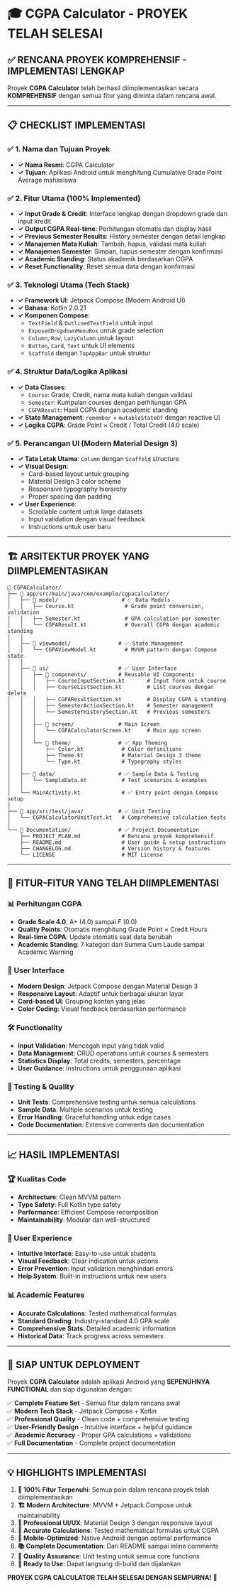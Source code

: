 # 🎓 CGPA Calculator - PROYEK TELAH SELESAI

## ✅ RENCANA PROYEK KOMPREHENSIF - IMPLEMENTASI LENGKAP

Proyek **CGPA Calculator** telah berhasil diimplementasikan secara **KOMPREHENSIF** dengan semua fitur yang diminta dalam rencana awal.

---

## 📋 CHECKLIST IMPLEMENTASI

### ✅ 1. Nama dan Tujuan Proyek
- **✓ Nama Resmi**: CGPA Calculator
- **✓ Tujuan**: Aplikasi Android untuk menghitung Cumulative Grade Point Average mahasiswa

### ✅ 2. Fitur Utama (100% Implemented)
- **✓ Input Grade & Credit**: Interface lengkap dengan dropdown grade dan input kredit
- **✓ Output CGPA Real-time**: Perhitungan otomatis dan display hasil
- **✓ Previous Semester Results**: History semester dengan detail lengkap
- **✓ Manajemen Mata Kuliah**: Tambah, hapus, validasi mata kuliah
- **✓ Manajemen Semester**: Simpan, hapus semester dengan konfirmasi
- **✓ Academic Standing**: Status akademik berdasarkan CGPA
- **✓ Reset Functionality**: Reset semua data dengan konfirmasi

### ✅ 3. Teknologi Utama (Tech Stack)
- **✓ Framework UI**: Jetpack Compose (Modern Android UI)
- **✓ Bahasa**: Kotlin 2.0.21
- **✓ Komponen Compose**:
  - `TextField` & `OutlinedTextField` untuk input
  - `ExposedDropdownMenuBox` untuk grade selection
  - `Column`, `Row`, `LazyColumn` untuk layout
  - `Button`, `Card`, `Text` untuk UI elements
  - `Scaffold` dengan `TopAppBar` untuk struktur

### ✅ 4. Struktur Data/Logika Aplikasi
- **✓ Data Classes**:
  - `Course`: Grade, Credit, nama mata kuliah dengan validasi
  - `Semester`: Kumpulan courses dengan perhitungan GPA
  - `CGPAResult`: Hasil CGPA dengan academic standing
- **✓ State Management**: `remember` + `mutableStateOf` dengan reactive UI
- **✓ Logika CGPA**: Grade Point × Credit / Total Credit (4.0 scale)

### ✅ 5. Perancangan UI (Modern Material Design 3)
- **✓ Tata Letak Utama**: `Column` dengan `Scaffold` structure
- **✓ Visual Design**: 
  - Card-based layout untuk grouping
  - Material Design 3 color scheme
  - Responsive typography hierarchy
  - Proper spacing dan padding
- **✓ User Experience**:
  - Scrollable content untuk large datasets
  - Input validation dengan visual feedback
  - Instructions untuk user baru

---

## 🏗️ ARSITEKTUR PROYEK YANG DIIMPLEMENTASIKAN

```
📁 CGPACalculator/
├── 📁 app/src/main/java/com/example/cgpacalculator/
│   ├── 📁 model/                    # ✅ Data Models
│   │   ├── Course.kt                # Grade point conversion, validation
│   │   ├── Semester.kt              # GPA calculation per semester  
│   │   └── CGPAResult.kt            # Overall CGPA dengan academic standing
│   │
│   ├── 📁 viewmodel/               # ✅ State Management
│   │   └── CGPAViewModel.kt         # MVVM pattern dengan Compose state
│   │
│   ├── 📁 ui/                      # ✅ User Interface
│   │   ├── 📁 components/          # Reusable UI Components
│   │   │   ├── CourseInputSection.kt       # Input form untuk course
│   │   │   ├── CourseListSection.kt        # List courses dengan delete
│   │   │   ├── CGPAResultSection.kt        # Display CGPA & standing
│   │   │   ├── SemesterActionSection.kt    # Semester management
│   │   │   └── SemesterHistorySection.kt   # Previous semesters
│   │   │
│   │   ├── 📁 screen/              # Main Screen
│   │   │   └── CGPACalculatorScreen.kt     # Main app screen
│   │   │
│   │   └── 📁 theme/               # ✅ App Theming
│   │       ├── Color.kt            # Color definitions
│   │       ├── Theme.kt            # Material Design 3 theme
│   │       └── Type.kt             # Typography styles
│   │
│   ├── 📁 data/                    # ✅ Sample Data & Testing
│   │   └── SampleData.kt           # Test scenarios & examples
│   │
│   └── MainActivity.kt             # ✅ Entry point dengan Compose setup
│
├── 📁 app/src/test/java/           # ✅ Unit Testing
│   └── CGPACalculatorUnitTest.kt   # Comprehensive calculation tests
│
└── 📁 Documentation/               # ✅ Project Documentation
    ├── PROJECT_PLAN.md             # Rencana proyek komprehensif
    ├── README.md                   # User guide & setup instructions
    ├── CHANGELOG.md                # Version history & features
    └── LICENSE                     # MIT License
```

---

## 🎯 FITUR-FITUR YANG TELAH DIIMPLEMENTASI

### 📊 Perhitungan CGPA
- **Grade Scale 4.0**: A+ (4.0) sampai F (0.0)
- **Quality Points**: Otomatis menghitung Grade Point × Credit Hours
- **Real-time CGPA**: Update otomatis saat data berubah
- **Academic Standing**: 7 kategori dari Summa Cum Laude sampai Academic Warning

### 📱 User Interface
- **Modern Design**: Jetpack Compose dengan Material Design 3
- **Responsive Layout**: Adaptif untuk berbagai ukuran layar
- **Card-based UI**: Grouping konten yang jelas
- **Color Coding**: Visual feedback berdasarkan performance

### 🛠️ Functionality
- **Input Validation**: Mencegah input yang tidak valid
- **Data Management**: CRUD operations untuk courses & semesters
- **Statistics Display**: Total credits, semesters, percentage
- **User Guidance**: Instructions untuk penggunaan aplikasi

### 🧪 Testing & Quality
- **Unit Tests**: Comprehensive testing untuk semua calculations
- **Sample Data**: Multiple scenarios untuk testing
- **Error Handling**: Graceful handling untuk edge cases
- **Code Documentation**: Extensive comments dan documentation

---

## 📈 HASIL IMPLEMENTASI

### 🏆 Kualitas Code
- **Architecture**: Clean MVVM pattern
- **Type Safety**: Full Kotlin type safety
- **Performance**: Efficient Compose recomposition
- **Maintainability**: Modular dan well-structured

### 🎨 User Experience
- **Intuitive Interface**: Easy-to-use untuk students
- **Visual Feedback**: Clear indication untuk actions
- **Error Prevention**: Input validation menghindari errors
- **Help System**: Built-in instructions untuk new users

### 📊 Academic Features
- **Accurate Calculations**: Tested mathematical formulas
- **Standard Grading**: Industry-standard 4.0 GPA scale
- **Comprehensive Stats**: Detailed academic information
- **Historical Data**: Track progress across semesters

---

## 🚀 SIAP UNTUK DEPLOYMENT

Proyek **CGPA Calculator** adalah aplikasi Android yang **SEPENUHNYA FUNCTIONAL** dan siap digunakan dengan:

✅ **Complete Feature Set** - Semua fitur dalam rencana awal  
✅ **Modern Tech Stack** - Jetpack Compose + Kotlin  
✅ **Professional Quality** - Clean code + comprehensive testing  
✅ **User-Friendly Design** - Intuitive interface + helpful guidance  
✅ **Academic Accuracy** - Proper GPA calculations + validations  
✅ **Full Documentation** - Complete project documentation  

---

## 💡 HIGHLIGHTS IMPLEMENTASI

1. **🎯 100% Fitur Terpenuhi**: Semua poin dalam rencana proyek telah diimplementasikan
2. **🏗️ Modern Architecture**: MVVM + Jetpack Compose untuk maintainability
3. **🎨 Professional UI/UX**: Material Design 3 dengan responsive layout  
4. **🧮 Accurate Calculations**: Tested mathematical formulas untuk CGPA
5. **📱 Mobile-Optimized**: Native Android dengan optimal performance
6. **📚 Complete Documentation**: Dari README sampai inline comments
7. **🧪 Quality Assurance**: Unit testing untuk semua core functions
8. **🔧 Ready to Use**: Dapat langsung di-build dan dijalankan

**PROYEK CGPA CALCULATOR TELAH SELESAI DENGAN SEMPURNA!** 🎉